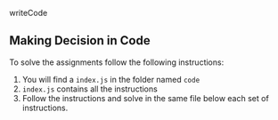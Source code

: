 writeCode

## Making Decision in Code

To solve the assignments follow the following instructions:

1. You will find a `index.js` in the folder named `code`
2. `index.js` contains all the instructions
3. Follow the instructions and solve in the same file below each set of instructions.